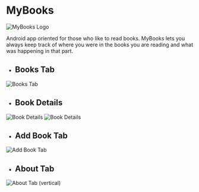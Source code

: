 # MyBooks

![MyBooks Logo](https://raw.githubusercontent.com/carlostojal/MyBooks/master/app/src/main/res/mipmap-hdpi/mybooks_logo.png)

Android app oriented for those who like to read books.
MyBooks lets you always keep track of where you were in the books you are reading and what was happening in that part.

* ## Books Tab
![Books Tab](https://raw.githubusercontent.com/carlostojal/MyBooks/master/screenshots/Screenshot_2019-06-29-15-33-28-175_com.carlostojal.mybooks.png)
* ## Book Details
![Book Details](https://raw.githubusercontent.com/carlostojal/MyBooks/master/screenshots/Screenshot_2019-07-03-21-50-23-378_com.carlostojal.mybooks.png)
![Book Details](https://raw.githubusercontent.com/carlostojal/MyBooks/master/screenshots/Screenshot_2019-07-03-21-50-31-640_com.carlostojal.mybooks.png)
* ## Add Book Tab
![Add Book Tab](https://raw.githubusercontent.com/carlostojal/MyBooks/master/screenshots/Screenshot_2019-07-03-21-51-13-993_com.carlostojal.mybooks.png)
* ## About Tab
![About Tab (vertical)](https://raw.githubusercontent.com/carlostojal/MyBooks/master/screenshots/Screenshot_2019-07-03-21-53-18-013_com.carlostojal.mybooks.png)